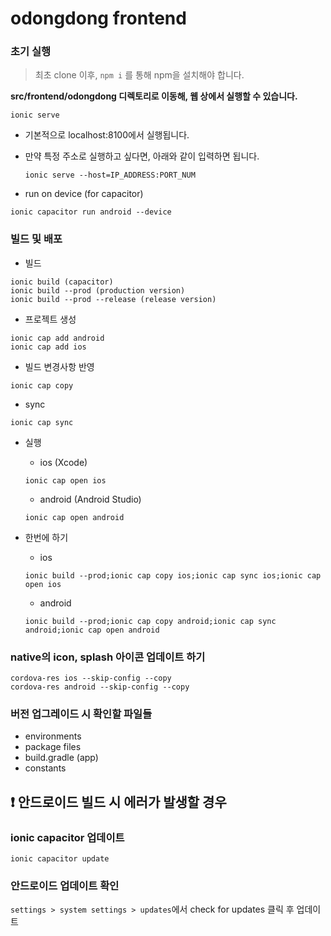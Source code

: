# odongdong frontend

### 초기 실행

> 최초 clone 이후, `npm i` 를 통해 npm을 설치해야 합니다.

**src/frontend/odongdong 디렉토리로 이동해, 웹 상에서 실행할 수 있습니다.**

```
ionic serve
```

- 기본적으로 localhost:8100에서 실행됩니다.
- 만약 특정 주소로 실행하고 싶다면, 아래와 같이 입력하면 됩니다.

  ```
  ionic serve --host=IP_ADDRESS:PORT_NUM
  ```

- run on device (for capacitor)

```
ionic capacitor run android --device
```

### 빌드 및 배포

- 빌드

```
ionic build (capacitor)
ionic build --prod (production version)
ionic build --prod --release (release version)
```

- 프로젝트 생성

```
ionic cap add android
ionic cap add ios
```

- 빌드 변경사항 반영

```
ionic cap copy
```

- sync

```
ionic cap sync
```

- 실행

  - ios (Xcode)

  ```
  ionic cap open ios
  ```

  - android (Android Studio)

  ```
  ionic cap open android
  ```

- 한번에 하기

  - ios

  ```
  ionic build --prod;ionic cap copy ios;ionic cap sync ios;ionic cap open ios
  ```

  - android

  ```
  ionic build --prod;ionic cap copy android;ionic cap sync android;ionic cap open android
  ```

### native의 icon, splash 아이콘 업데이트 하기

```
cordova-res ios --skip-config --copy
cordova-res android --skip-config --copy
```

### 버전 업그레이드 시 확인할 파일들

- environments
- package files
- build.gradle (app)
- constants

## ❗ 안드로이드 빌드 시 에러가 발생할 경우

### ionic capacitor 업데이트

```
ionic capacitor update
```

### 안드로이드 업데이트 확인

`settings > system settings > updates`에서 check for updates 클릭 후 업데이트
